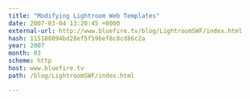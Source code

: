 ```yaml
---
title: "Modifying Lightroom Web Templates"
date: 2007-03-04 13:20:45 +0000
external-url: http://www.bluefire.tv/blog/LightroomSWF/index.html
hash: 115180894bd28ef5f59bef8c8cd86c2a
year: 2007
month: 03
scheme: http
host: www.bluefire.tv
path: /blog/LightroomSWF/index.html

---
```



